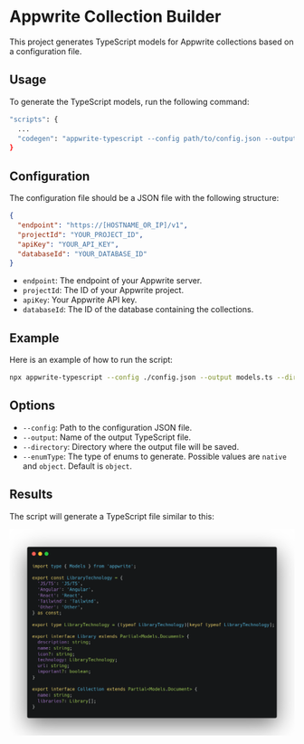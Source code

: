# Appwrite Collection Builder

This project generates TypeScript models for Appwrite collections based on a configuration file.

## Usage

To generate the TypeScript models, run the following command:

```sh
"scripts": {
  ...
  "codegen": "appwrite-typescript --config path/to/config.json --output models.ts --directory ./types"
}
```

## Configuration

The configuration file should be a JSON file with the following structure:

```json
{
  "endpoint": "https://[HOSTNAME_OR_IP]/v1",
  "projectId": "YOUR_PROJECT_ID",
  "apiKey": "YOUR_API_KEY",
  "databaseId": "YOUR_DATABASE_ID"
}
```

- `endpoint`: The endpoint of your Appwrite server.
- `projectId`: The ID of your Appwrite project.
- `apiKey`: Your Appwrite API key.
- `databaseId`: The ID of the database containing the collections.

## Example

Here is an example of how to run the script:

```sh
npx appwrite-typescript --config ./config.json --output models.ts --directory ./output
```

## Options

- `--config`: Path to the configuration JSON file.
- `--output`: Name of the output TypeScript file.
- `--directory`: Directory where the output file will be saved.
- `--enumType`: The type of enums to generate. Possible values are `native` and `object`. Default is `object`.

## Results

The script will generate a TypeScript file similar to this:

![Example](./assets/screenshot.png)
